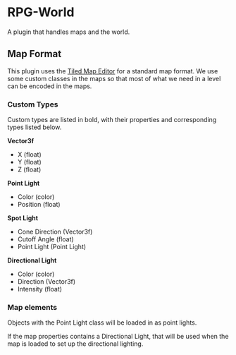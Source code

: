 # RPG-World

A plugin that handles maps and the world.


## Map Format

This plugin uses the [Tiled Map Editor](https://www.mapeditor.org/) for a standard map format. We use some custom classes in the maps so that most of what we need in a level can be encoded in the maps.


### Custom Types

Custom types are listed in bold, with their properties and corresponding types listed below.

**Vector3f**
* X (float)
* Y (float)
* Z (float)

**Point Light**
* Color (color)
* Position (float)

**Spot Light**
* Cone Direction (Vector3f)
* Cutoff Angle (float)
* Point Light (Point Light)

**Directional Light**
* Color (color)
* Direction (Vector3f)
* Intensity (float)

### Map elements
Objects with the Point Light class will be loaded in as point lights.

If the map properties contains a Directional Light, that will be used when the map is loaded to set up the directional lighting.
